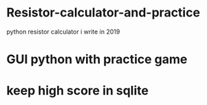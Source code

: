# Resistor-calculator-and-practice
python resistor calculator i write in 2019
# GUI python with practice game
# keep high score in sqlite
